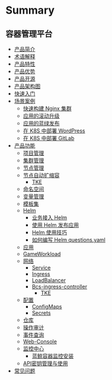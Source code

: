 # Summary

## 容器管理平台

* [产品简介](产品白皮书/Introduction/README.md)
* [术语解释](产品白皮书/Concepts/Concepts_Terminology.md)
* [产品特性](产品白皮书/Function/features.md)
* [产品优势](产品白皮书/Function/superiority.md)
* [产品开源](产品白皮书/Function/opensource.md)
* [产品架构图](产品白皮书/Architecture/Architecture.md)
* [快速入门](产品白皮书/QuickStart/QuickStart.md)
* [场景案例]()
    * [快速构建 Nginx 集群](产品白皮书/Scenes/Bcs_deploy_nginx_cluster.md)
    * [应用的滚动升级](产品白皮书/Scenes/Bcs_app_Rolling_Update_Deployment.md)
    * [应用的蓝绿发布](产品白皮书/Scenes/Bcs_blue_green_deployment.md)
    * [在 K8S 中部署 WordPress](产品白皮书/Scenes/Deploy_wordpress.md)
    * [在 K8S 中部署 GitLab](产品白皮书/Scenes/Deploy_gitlab_ce.md)
* [产品功能]()
    * [项目管理](产品白皮书/Function/project_management.md)
    * [集群管理](产品白皮书/Function/cluster_management.md)
    * [节点管理](产品白皮书/Function/node_management.md)
    * [节点自动扩缩容]()
        * [TKE](产品白皮书/Function/auto_scaler-tke.md)
    * [命名空间](产品白皮书/Function/namespace.md)
    * [变量管理](产品白皮书/Function/variable_management.md)
    * [模板集](产品白皮书/Function/templatesets.md)
    * [Helm]()
        * [业务接入 Helm](产品白皮书/Function/helm/ServiceAccess.md)
        * [使用 Helm 发布应用](产品白皮书/Function/helm/Release.md)
        * [Helm 使用技巧](产品白皮书/Function/helm/Skills.md)
        * [如何编写 Helm questions.yaml](产品白皮书/Function/helm/WriteQuestionsYaml.md)
    * [应用](产品白皮书/Function/k8s/Application.md)
    * [GameWorkload](产品白皮书/Function/game-workload.md)
    * [网络]()
        * [Service](产品白皮书/Function/k8s/network/Service.md)
        * [Ingress](产品白皮书/Function/k8s/network/Ingress.md)
        * [LoadBalancer](产品白皮书/Function/k8s/network/LoadBalancer.md)
        * [Bcs-ingress-controller]()
            * [TKE](产品白皮书/Function/bcs-ingress-controller-tke.md)
    * [配置]()
        * [ConfigMaps](产品白皮书/Function/k8s/configuration/ConfigMap.md)
        * [Secrets](产品白皮书/Function/k8s/configuration/Secret.md)
    * [仓库](产品白皮书/Function/image_repo.md)
    * [操作审计](产品白皮书/Function/operation_audit.md)
    * [事件查询](产品白皮书/Function/event_query.md)
    * [Web-Console](产品白皮书/Function/web_console/Description.md)
    * [监控中心]()
        * [蓝鲸容器监控安装](产品白皮书/Function/container_monitor.md)
    * [API密钥管理与使用](产品白皮书/Function/bcs-api-key.md)
* [常见问题](产品白皮书/FAQ/faq.md)
